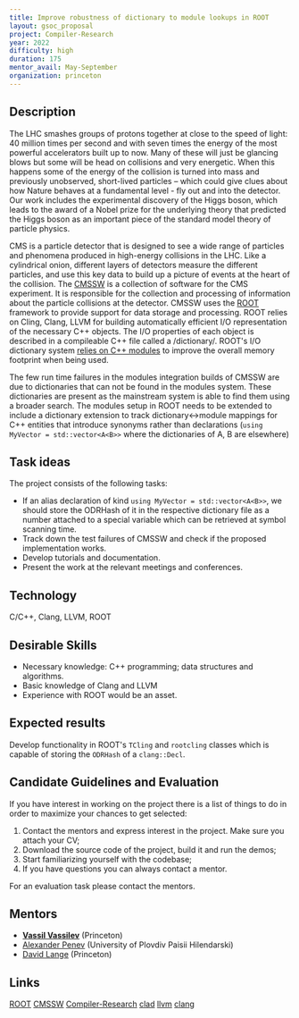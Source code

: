 ```yaml
---
title: Improve robustness of dictionary to module lookups in ROOT
layout: gsoc_proposal
project: Compiler-Research
year: 2022
difficulty: high
duration: 175
mentor_avail: May-September
organization: princeton
---
```


## Description

The LHC smashes groups of protons together at close to the speed of light: 40
million times per second and with seven times the energy of the most powerful
accelerators built up to now. Many of these will just be glancing blows but some
will be head on collisions and very energetic. When this happens some of the
energy of the collision is turned into mass and previously unobserved,
short-lived particles – which could give clues about how Nature behaves at a
fundamental level - fly out and into the detector. Our work includes the
experimental discovery of the Higgs boson, which leads to the award of a Nobel
prize for the underlying theory that predicted the Higgs boson as an important
piece of the standard model theory of particle physics.

CMS is a particle detector that is designed to see a wide range of particles and
phenomena produced in high-energy collisions in the LHC. Like a cylindrical
onion, different layers of detectors measure the different particles, and use
this key data to build up a picture of events at the heart of the collision. The
[CMSSW](https://github.com/cms-sw/cmssw/) is a collection of software for the
CMS experiment. It is responsible for the collection and processing of
information about the particle collisions at the detector. CMSSW uses the
[ROOT](https://root.cern/) framework to provide support for data storage and
processing. ROOT relies on Cling, Clang, LLVM for building automatically
efficient I/O representation of the necessary C++ objects. The I/O properties of
each object is described in a compileable C++ file called a /dictionary/. ROOT's
I/O dictionary system
[relies on C++ modules](https://github.com/root-project/root/blob/master/README/README.CXXMODULES.md)
to improve the overall memory footprint when being used.

The few run time failures in the modules integration builds of CMSSW are due to
dictionaries that can not be found in the modules system. These dictionaries are
present as the mainstream system is able to find them using a broader search.
The modules setup in ROOT needs to be extended to include a dictionary extension
to track dictionary<->module mappings for C++ entities that introduce synonyms
rather than declarations (`using MyVector = std::vector<A<B>>` where the
dictionaries of A, B are elsewhere)


## Task ideas

The project consists of the following tasks:
  * If an alias declaration of kind `using MyVector = std::vector<A<B>>`, we
    should store the ODRHash of it in the respective dictionary file as a
    number attached to a special variable which can be retrieved at symbol
    scanning time.
  * Track down the test failures of CMSSW and check if the proposed
    implementation works.
  * Develop tutorials and documentation.
  * Present the work at the relevant meetings and conferences.

## Technology

C/C++, Clang, LLVM, ROOT

## Desirable Skills

 * Necessary knowledge: C++ programming; data structures and algorithms.
 * Basic knowledge of Clang and LLVM
 * Experience with ROOT would be an asset.

## Expected results

Develop functionality in ROOT's `TCling` and `rootcling` classes which is
capable of storing the `ODRHash` of a `clang::Decl`.

## Candidate Guidelines and Evaluation

If you have interest in working on the project there is a list of things to do
in order to maximize your chances to get selected:

1. Contact the mentors and express interest in the project. Make sure you attach
   your CV;
2. Download the source code of the project, build it and run the demos;
3. Start familiarizing yourself with the codebase;
4. If you have questions you can always contact a mentor.

For an evaluation task please contact the mentors.

## Mentors
 * **[Vassil Vassilev](mailto:vvasilev@cern.ch)** (Princeton)
 * [Alexander Penev](mailto:alexander.p.penev@gmail.com) (University of Plovdiv Paisii Hilendarski)
 * [David Lange](mailto:david.lange@cern.ch) (Princeton)

## Links

[ROOT](https://github.com/root-project/root)
[CMSSW](https://github.com/cms-sw/cmssw/)
[Compiler-Research](https://compiler-research.org)
[clad](https://github.com/vgvassilev/clad)
[llvm](https://llvm.org/)
[clang](https://clang.llvm.org/)
